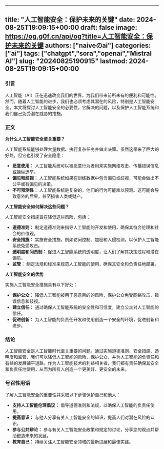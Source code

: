 
---
title: "人工智能安全：保护未来的关键"
date: 2024-08-25T19:09:15+00:00
draft: false
image: https://og.g0f.cn/api/og?title=人工智能安全：保护未来的关键
authors: ["naiveのai"]
categories: ["ai"]
tags: ["chatgpt","sora","openai","Mistral AI"]
slug: "20240825190915"
lastmod: 2024-08-25T19:09:15+00:00
---
### 引言

人工智能（AI）正在迅速改变我们的世界，为我们带来前所未有的便利和可能性。然而，随着人工智能的进步，我们也必须考虑其潜在的风险，特别是人工智能安全。本文将探讨人工智能安全的必要性，它解决的问题，以及保护人工智能系统和我们自己免受潜在威胁的措施。

### 正文

**为什么人工智能安全至关重要？**

人工智能系统能够处理大量数据、执行复杂任务并做出决策。虽然这带来了巨大的好处，但它也引发了安全隐患：

- **恶意使用：** 人工智能系统可以被恶意行为者用来实施网络攻击、传播错误信息或操纵选举。
- **偏见和歧视：** 人工智能系统如果在训练数据中包含偏见或歧视，可能会做出不公平或有偏见的决策。
- **不可预测性：** 人工智能系统是复杂的，他们的行为可能难以预测。这可能会导致意外的后果，甚至损害人类或财产。

**人工智能安全如何解决这些问题？**

人工智能安全措施旨在降低这些风险，包括：

- **道德准则：** 制定道德准则来指导人工智能的开发和使用，确保其符合伦理和社会的价值观。
- **安全措施：** 实施安全措施，例如访问控制、加密和入侵检测，以保护人工智能系统免受攻击。
- **透明度和问责制：** 促进人工智能系统的透明度，让人们了解其决策过程和潜在偏见。
- **监管：** 制定法规和标准来规范人工智能的使用，确保其安全和负责任地部署。

**人工智能安全的优势**

实施人工智能安全措施具有以下好处：

- **保护公众：** 降低人工智能被用于恶意目的的风险，保护公众免受网络攻击、错误信息和歧视。
- **建立信任：** 通过确保人工智能系统的安全性和可信度，建立公众对人工智能的信任。
- **促进创新：** 为人工智能的负责任开发和使用创造一个安全的环境，促进创新和进步。

### 结论

人工智能安全是人工智能时代至关重要的问题。通过实施道德准则、安全措施、透明度和监管，我们可以降低人工智能的风险，保护公众，并为人工智能的负责任和有益的发展铺平道路。作为人工智能技术的利益相关者，我们都有责任确保其安全和负责任地使用，从而为所有人创造一个更美好、更安全的未来。

### 号召性用语

了解人工智能安全的重要性并采取以下步骤保护自己和他人：

- **支持人工智能伦理倡议：** 倡导道德准则和法规，以确保人工智能的负责任使用。
- **提高意识：** 与他人分享有关人工智能安全的知识，提高人们对潜在风险的认识。
- **参与公共辩论：** 参与有关人工智能安全政策和规定的讨论，分享您的观点并帮助塑造未来的发展。
- **教育自己：** 持续关注人工智能安全领域的最新进展和最佳实践。